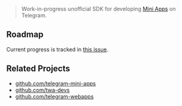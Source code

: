 > Work-in-progress unofficial SDK for developing [Mini Apps](https://core.telegram.org/bots/webapps) on Telegram.

## Roadmap

Current progress is tracked in [this issue](https://github.com/zerogram-dev/mini-apps/issues/1).

## Related Projects

- [github.com/telegram-mini-apps](https://github.com/telegram-mini-apps)
- [github.com/twa-devs](https://github.com/twa-dev)
- [github.com/telegram-webapps](https://github.com/DavisDmitry/telegram-webapps)

